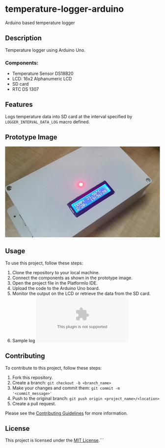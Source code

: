 # temperature-logger-arduino

Arduino based temperature logger

## Description

Temperature logger using Arduino Uno.

### Components:
- Temperature Sensor DS18B20
- LCD: 16x2 Alphanumeric LCD
- SD card
- RTC DS 1307

## Features
Logs temperature data into SD card at the interval specified by `LOGGER_INTERVAL_DATA_LOG` macro defined.

## Prototype Image
![Prototype Image](https://github.com/nepaldigitalsystems/temperature-logger-arduino/blob/main/res/snapshot.png)

## Usage

To use this project, follow these steps:

1. Clone the repository to your local machine.
2. Connect the components as shown in the prototype image.
3. Open the project file in the PlatformIo IDE.
4. Upload the code to the Arduino Uno board.
5. Monitor the output on the LCD or retrieve the data from the SD card.
6. Sample log ![file](https://github.com/nepaldigitalsystems/temperature-logger-arduino/blob/main/res/LOG.CSV) 

## Contributing

To contribute to this project, follow these steps:

1. Fork this repository.
2. Create a branch: `git checkout -b <branch_name>`
3. Make your changes and commit them: `git commit -m '<commit_message>'`
4. Push to the original branch: `git push origin <project_name>/<location>`
5. Create a pull request.

Please see the [Contributing Guidelines](CONTRIBUTING.md) for more information.

## License

This project is licensed under the [MIT License](LICENSE).```
